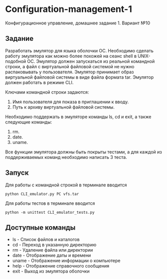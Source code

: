 # Configuration-management-1
Конфигурационное управление, домашнее задание 1. 
Вариант №10

## Задание 
Разработать эмулятор для языка оболочки ОС. Необходимо сделать работу эмулятора как можно более похожей на сеанс shell в UNIX-подобной ОС. Эмулятор должен запускаться из реальной командной строки, а файл с виртуальной файловой системой не нужно распаковывать у пользователя. Эмулятор принимает образ виртуальной файловой системы в виде файла формата tar. Эмулятор должен работать в режиме CLI.


Ключами командной строки задаются:

  1. Имя пользователя для показа в приглашении к вводу.
  2. Путь к архиву виртуальной файловой системы.
  
Необходимо поддержать в эмуляторе команды ls, cd и exit, а также следующие команды:

  1. rm.
  2. date.
  3. uname.

Все функции эмулятора должны быть покрыты тестами, а для каждой из поддерживаемых команд необходимо написать 3 теста.

## Запуск
Для работы с командной строкой в терминале вводится 
```
python CLI_emulator.py PC vfs.tar
```
  
Для работы тестов в терминале вводится 
```
python -m unittest CLI_emulator_tests.py
```
  
## Доступные команды
- ls - Список файлов и каталогов
- cd - Переход в указанную директорию
- rm - Удаление файла или директории
- date - Отображение даты и времени
- uname - Отображение информации о компьютере 
- help - Отображение справочного сообщения
- exit - Выход из эмулятора оболочки
